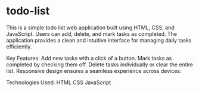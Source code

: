 # todo-list
This is a simple todo list web application built using HTML, CSS, and JavaScript. Users can add, delete, and mark tasks as completed. The application provides a clean and intuitive interface for managing daily tasks efficiently.

Key Features:
Add new tasks with a click of a button.
Mark tasks as completed by checking them off.
Delete tasks individually or clear the entire list.
Responsive design ensures a seamless experience across devices.

Technologies Used:
HTML
CSS
JavaScript
